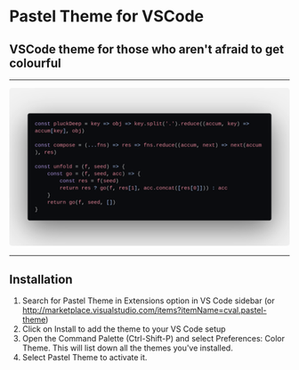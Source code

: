 # Pastel Theme for VSCode
## VSCode theme for those who aren't afraid to get colourful

----------

<p align="center">
  <img alt="Pastel Preview" src="https://github.com/ccvale/pastel-theme/raw/master/code_snippet.png" style="border-radius: 5px;">
</p>

----------

## Installation

1. Search for Pastel Theme in Extensions option in VS Code sidebar (or http://marketplace.visualstudio.com/items?itemName=cval.pastel-theme)
2. Click on Install to add the theme to your VS Code setup
3. Open the Command Palette (Ctrl-Shift-P) and select Preferences: Color Theme. This will list down all the themes you've installed.
4. Select Pastel Theme to activate it.

